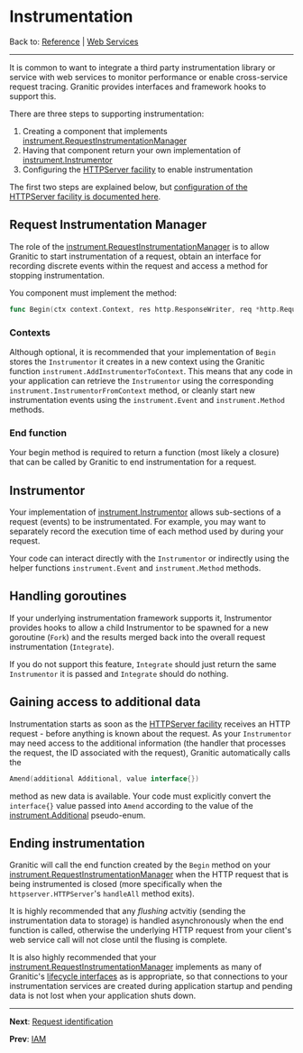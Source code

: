 # Instrumentation

Back to: [Reference](README.md) | [Web Services](ws-index.md)

---

It is common to want to integrate a third party instrumentation library or service with web services to monitor performance
or enable cross-service request tracing. Granitic provides interfaces and framework hooks to support this.

There are three steps to supporting instrumentation:

  1. Creating a component that implements [instrument.RequestInstrumentationManager](https://godoc.org/github.com/graniticio/granitic/instrument#RequestInstrumentationManager)
  1. Having that component return your own implementation of [instrument.Instrumentor](https://godoc.org/github.com/graniticio/granitic/instrument#Instrumentor) 
  1. Configuring the [HTTPServer facility](fac-http-server.md) to enable instrumentation
  
The first two steps are explained below, but [configuration of the HTTPServer facility is documented here]((fac-http-server.md)).  

## Request Instrumentation Manager  

The role of the [instrument.RequestInstrumentationManager](https://godoc.org/github.com/graniticio/granitic/instrument#RequestInstrumentationManager)
is to allow Granitic to start instrumentation of a request, obtain an interface for recording discrete events within the 
request and access a method for stopping instrumentation.

You component must implement the method:

```go
func Begin(ctx context.Context, res http.ResponseWriter, req *http.Request) (context.Context, Instrumentor, func())
```

### Contexts

Although optional, it is recommended that your implementation of `Begin` stores the `Instrumentor` it creates in a new context
using the Granitic function `instrument.AddInstrumentorToContext`. This means that any code in your application can retrieve
the `Instrumentor` using the corresponding `instrument.InstrumentorFromContext` method, or cleanly start new instrumentation
events using the `instrument.Event` and `instrument.Method` methods.

### End function

Your begin method is required to return a function (most likely a closure) that can be called by Granitic to end instrumentation
for a request.

## Instrumentor

Your implementation of [instrument.Instrumentor](https://godoc.org/github.com/graniticio/granitic/instrument#Instrumentor)
allows sub-sections of a request (events) to be instrumentated. For example, you may want to separately record the execution
time of each method used by during your request.

Your code can interact directly with the `Instrumentor` or indirectly using the helper functions `instrument.Event` 
and `instrument.Method` methods.

## Handling goroutines

If your underlying instrumentation framework supports it, Instrumentor provides hooks to allow a child Instrumentor to
be spawned for a new goroutine (`Fork`) and the results merged back into the overall request instrumentation (`Integrate`).

If you do not support this feature, `Integrate` should just return the same `Instrumentor` it is passed and `Integrate` should
do nothing.

## Gaining access to additional data

Instrumentation starts as soon as the [HTTPServer facility](fac-http-server.md) receives an HTTP request - before anything is known
about the request. As your `Instrumentor` may need access to the additional information (the handler that processes the request, the ID associated
with the request), Granitic automatically calls the 

```go
Amend(additional Additional, value interface{})
``` 

method as new data is available. Your code must explicitly convert the `interface{}` value passed into `Amend` according to the value of 
the [instrument.Additional](https://godoc.org/github.com/graniticio/granitic/instrument#Additional) pseudo-enum.


## Ending instrumentation

Granitic will call the end function created by the `Begin` method on your [instrument.RequestInstrumentationManager](https://godoc.org/github.com/graniticio/granitic/instrument#RequestInstrumentationManager)
when the HTTP request that is being instrumented is closed (more specifically when the `httpserver.HTTPServer`'s `handleAll` method exits).

It is highly recommended that any _flushing_ actvitiy (sending the instrumentation data to storage) is handled asynchronously
when the end function is called, otherwise the underlying HTTP request from your client's web service call will not close
until the flusing is complete.

It is also highly recommended that your  [instrument.RequestInstrumentationManager](https://godoc.org/github.com/graniticio/granitic/instrument#RequestInstrumentationManager)
implements as many of Granitic's [lifecycle interfaces](ioc-lifecycle.md) as is appropriate, so that connections to 
your instrumentation services are created during application startup and pending data is not lost when your application
shuts down.

  
---
**Next**: [Request identification](ws-identity.md)

**Prev**: [IAM](ws-iam.md)